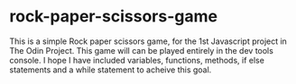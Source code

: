 # rock-paper-scissors-game
This is a simple Rock paper scissors game, for the 1st Javascript project in The Odin Project. This game will can be played entirely in the dev tools console. I hope I have included variables, functions, methods, if else statements and a while statement to acheive this goal.
